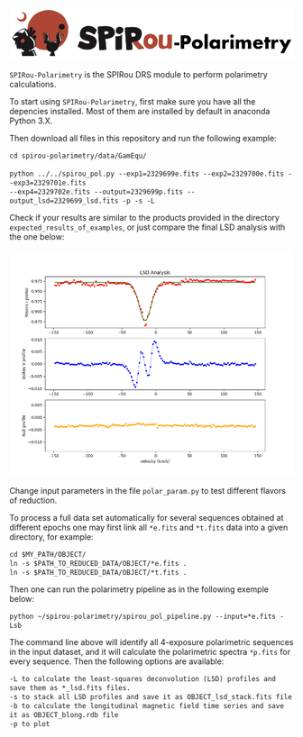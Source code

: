 ![Alt text](Figures/SPIRou-polarimetry.png?raw=true "Title")

`SPIRou-Polarimetry` is the SPIRou DRS module to perform polarimetry calculations.

To start using `SPIRou-Polarimetry`, first make sure you have all the depencies installed. Most of them are installed by default in anaconda Python 3.X.

Then download all files in this repository and run the following example:

```
cd spirou-polarimetry/data/GamEqu/

python ../../spirou_pol.py --exp1=2329699e.fits --exp2=2329700e.fits --exp3=2329701e.fits 
--exp4=2329702e.fits --output=2329699p.fits --output_lsd=2329699_lsd.fits -p -s -L
```

Check if your results are similar to the products provided in the directory `expected_results_of_examples`, or just compare the final LSD analysis with the one below:

![Alt text](Figures/GamEqu_spirou-lsd.png?raw=true "Title")

Change input parameters in the file `polar_param.py` to test different flavors of reduction.

To process a full data set automatically for several sequences obtained at different epochs one may first link all `*e.fits` and `*t.fits` data into a given directory, for example:
```
cd $MY_PATH/OBJECT/
ln -s $PATH_TO_REDUCED_DATA/OBJECT/*e.fits .
ln -s $PATH_TO_REDUCED_DATA/OBJECT/*t.fits .
```

Then one can run the polarimetry pipeline as in the following exemple below:

```
python ~/spirou-polarimetry/spirou_pol_pipeline.py --input=*e.fits -Lsb
```
The command line above will identify all 4-exposure polarimetric sequences in the input dataset, and it will calculate the polarimetric spectra `*p.fits` for every sequence. Then the following options are available:
```
-L to calculate the least-squares deconvolution (LSD) profiles and save them as *_lsd.fits files. 
-s to stack all LSD profiles and save it as OBJECT_lsd_stack.fits file 
-b to calculate the longitudinal magnetic field time series and save it as OBJECT_blong.rdb file
-p to plot
```




